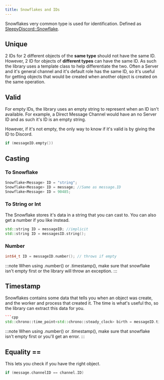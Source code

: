 ```yaml
---
title: Snowflakes and IDs
---
```


Snowflakes very common type is used for identification. Defined as [SleepyDiscord::Snowflake](api#struct_sleepy_discord_1_1_snowflake).

## Unique

2 IDs for 2 different objects of the **same type** should not have the same ID. However, 2 ID for objects of **different types** can have the same ID. As such the library uses a template class to help differentiate the two. Often a Server and it's general channel and it's default role has the same ID, so it's useful for getting objects that would be created when another object is created on the same operation.

## Valid

For empty IDs, the library uses an empty string to represent when an ID isn't available. For example, a Direct Message Channel would have an no Server ID and as such it's ID is an empty string.

However, if it's not empty, the only way to know if it's valid is by giving the ID to Discord.

```cpp
if (messageID.empty())
```

## Casting

### To Snowflake

```cpp
Snowflake<Message> ID = "string";
Snowflake<Message> ID = message; //Same as message.ID
Snowflake<Message> ID = 90485;
```

### To String or Int

The Snowflake stores it's data in a string that you can cast to. You can also get a number if you like instead.

```cpp
std::string ID = messageID; //implicit
std::string ID = messagesID.string();
```

### Number

```cpp
int64_t ID = messageID.number(); // throws if empty
```

:::note
When using .number() or .timestamp(), make sure that snowflake isn't empty first or the library will throw an exception.
:::

## Timestamp

Snowflakes contains some data that tells you when an object was create, and the worker and process that created it. The time is what's useful tho, so the library can extract this data for you.

```cpp
```cpp
std::chrono::time_point<std::chrono::steady_clock> birth = messageID.timestamp(); // throws if ID is empty
```

:::note
When using .number() or .timestamp(), make sure that snowflake isn't empty first or you'll get an error.
:::

## Equality == 

This lets you check if you have the right object.

```cpp
if (message.channelID == channel.ID)
```